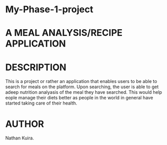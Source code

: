 # My-Phase-1-project

# A MEAL ANALYSIS/RECIPE APPLICATION
# DESCRIPTION
This is a project or rather an application that enables users to be able to search for meals on the platform.
Upon searching, the user is able to get adeep nutrition analyasis of the meal they have searched.
This would help eople manage their diets better as people in the world in general have started taking care of their health.

# AUTHOR
Nathan Kuira.

